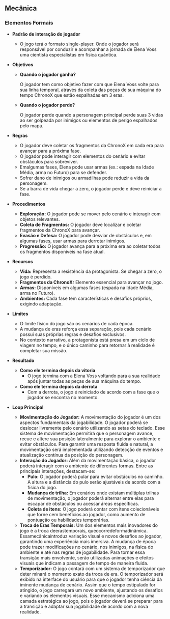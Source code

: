 ## Mecânica

### Elementos Formais
- **Padrão de interação do jogador**
    - O jogo terá o formato single-player. Onde o jogador será responsável
 por conduzir e acompanhar a jornada de Elena Voss uma cientista especialistas
 em física quântica.

- **Objetivos** 
    - **Quando o jogador ganha?**
 
      O jogador tem como objetivo fazer com que Elena Voss volte para sua
 linha temporal, através da coleta das peças de sua máquina do tempo ChronoX
 que estão espalhadas em 3 eras.
    - **Quando o jogador perde?**
 
      O jogador perde quando a personagem principal perde suas 3 vidas ao ser golpeada por inimigos ou elementos de perigo espalhados pelo mapa.
      
- **Regras**
    - O jogador deve coletar os fragmentos da ChronoX em cada era para avançar
 para a próxima fase.
    - O jogador pode interagir com elementos do cenário e evitar obstáculos para
 sobreviver.
    - Emalgumas fases, Elena pode usar armas (ex.: espada na Idade Média, arma
 no Futuro) para se defender.
    - Sofrer dano de inimigos ou armadilhas pode reduzir a vida da personagem.
    - Se a barra de vida chegar a zero, o jogador perde e deve reiniciar a fase.

 - **Procedimentos**
     - **Exploração:** O jogador pode se mover pelo cenário e interagir com objetos
 relevantes.
    - **Coleta de Fragmentos:** O jogador deve localizar e coletar fragmentos da
 ChronoX para avançar.
    - **Evasão e Defesa:** O jogador pode desviar de obstáculos e, em algumas fases,
 usar armas para derrotar inimigos.
    - **Progressão:** O jogador avança para a próxima era ao coletar todos os
 fragmentos disponíveis na fase atual.

- **Recursos**
    - **Vida:** Representa a resistência da protagonista. Se chegar a zero, o jogo é
 perdido.
    - **Fragmentos da ChronoX:** Elemento essencial para avançar no jogo.
    - **Armas:** Disponíveis em algumas fases (espada na Idade Média, arma no
 Futuro).
    - **Ambientes:** Cada fase tem características e desafios próprios, exigindo
 adaptação.

- **Limites**
    - O limite físico do jogo são os cenários de cada época.
    - A mudança de eras reforça essa separação, pois cada cenário possui suas
 próprias regras e desafios exclusivos.
    - No contexto narrativo, a protagonista está presa em um ciclo de viagem no
 tempo, e o único caminho para retornar à realidade é completar sua missão.

- **Resultado**
    - **Como ele termina depois da vitoria** 
        - O jogo termina com a Elena Voss voltando para a sua realidade após juntar
 todas as peças de sua máquina do tempo.
    - **Como ele termina depois da derrota**
        - Com a derrota, o jogo é reiniciado de acordo com a fase que o jogador se encontra no momento.
     
- **Loop Principal**
    - **Movimentação do Jogador:** A movimentação do jogador é um dos aspectos
 fundamentais da jogabilidade. O jogador poderá se deslocar livremente
 pelo cenário utilizando as setas do teclado. Esse sistema de movimentação
 permitirá que o personagem avance, recue e altere sua posição lateralmente
 para explorar o ambiente e evitar obstáculos. Para garantir uma resposta fluida
 e natural, a movimentação será implementada utilizando detecção de eventos
 e atualização contínua da posição do personagem.
    - **Interação do Jogador:** Além da movimentação básica, o jogador poderá
 interagir com o ambiente de diferentes formas. Entre as principais interações,
 destacam-se:
        - **Pulo:** O jogador poderá pular para evitar obstáculos no caminho. A
 altura e a distância do pulo serão ajustáveis de acordo com a física do
 jogo.
         - **Mudança de trilha:** Em cenários onde existam múltiplas trilhas de
 movimentação, o jogador poderá alternar entre elas para escapar de
 obstáculos ou acessar áreas específicas.
        - **Coleta de itens:** O jogo poderá contar com itens colecionáveis que forne
cem benefícios ao jogador, como aumento de pontuação ou habilidades
 temporárias.
    - **Troca de Eras Temporais:** Um dos elementos mais inovadores do jogo é a
 troca deerastemporais, queocorredeformadinâmica. Essamecânicaintroduz
 variação visual e novos desafios ao jogador, garantindo uma experiência mais
 imersiva. A mudança de época pode trazer modificações no cenário, nos
 inimigos, na física do ambiente e até nas regras de jogabilidade. Para tornar
 essa transição mais envolvente, serão utilizadas animações e efeitos visuais
 que indicam a passagem de tempo de maneira fluida.
    - **Temporizador:** O jogo contará com um sistema de temporizador que deter
 minará o momento exato da troca de era. O temporizador será exibido na
 interface do usuário para que o jogador tenha ciência da iminente mudança
 de cenário. Assim que o tempo estipulado for atingido, o jogo carregará um
 novo ambiente, ajustando os desafios e variando os elementos visuais. Esse
 mecanismo adiciona uma camada estratégica ao jogo, pois o jogador deverá
 se preparar para a transição e adaptar sua jogabilidade de acordo com a nova
 realidade.

